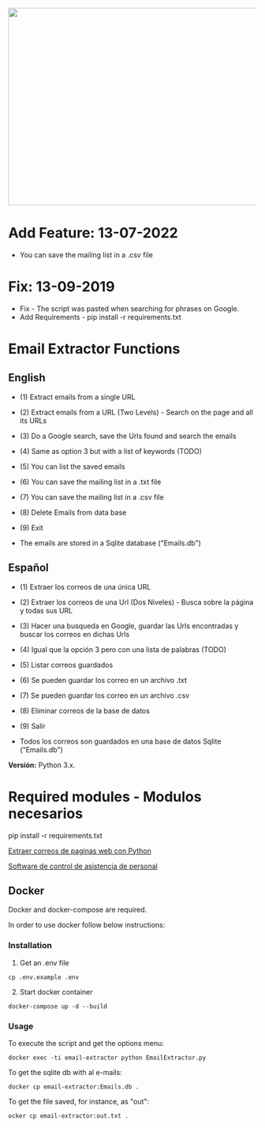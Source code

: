 <p align="center">
  <img width="560" height="400" src="https://github.com/DiegoCaraballo/Email-extractor/blob/master/EmailExtractor.PNG">
</p>

# Add Feature: 13-07-2022
- You can save the mailing list in a .csv file

# Fix: 13-09-2019
- Fix - The script was pasted when searching for phrases on Google.
- Add Requirements - pip install -r requirements.txt

# Email Extractor Functions

## English 
- (1) Extract emails from a single URL
- (2) Extract emails from a URL (Two Levels) - Search on the page and all its URLs
- (3) Do a Google search, save the Urls found and search the emails
- (4) Same as option 3 but with a list of keywords (TODO)
- (5) You can list the saved emails
- (6) You can save the mailing list in a .txt file
- (7) You can save the mailing list in a .csv file
- (8) Delete Emails from data base
- (9) Exit

- The emails are stored in a Sqlite database ("Emails.db")

## Español
- (1) Extraer los correos de una única URL
- (2) Extraer los correos de una Url (Dos Niveles) - Busca sobre la página y todas sus URL
- (3) Hacer una busqueda en Google, guardar las Urls encontradas y buscar los correos en dichas Urls
- (4) Igual que la opción 3 pero con una lista de palabras (TODO)
- (5) Listar correos guardados
- (6) Se pueden guardar los correo en un archivo .txt
- (7) Se pueden guardar los correo en un archivo .csv
- (8) Eliminar correos de la base de datos
- (9) Salir

- Todos los correos son guardados en una base de datos Sqlite ("Emails.db")

**Versión:** Python 3.x.

# Required modules - Modulos necesarios

pip install -r requirements.txt

[Extraer correos de paginas web con Python](http://www.pythondiario.com/2018/04/extraer-correos-electronicos-de-paginas.html)

[Software de control de asistencia de personal](https://cucutime.com)

## Docker

Docker and docker-compose are required.

In order to use docker follow below instructions:

### Installation 

1. Get an .env file

```
cp .env.example .env
```

2. Start docker container

```
docker-compose up -d --build
```

### Usage

To execute the script and get the options menu:

```
docker exec -ti email-extractor python EmailExtractor.py
```

To get the sqlite db with al e-mails:

```
docker cp email-extractor:Emails.db .
```

To get the file saved, for instance, as "out":

```
ocker cp email-extractor:out.txt .
```
